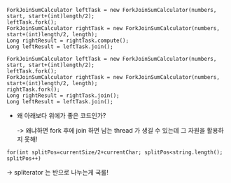 ```aidl
ForkJoinSumCalculator leftTask = new ForkJoinSumCalculator(numbers, start, start+(int)length/2);
leftTask.fork();
ForkJoinSumCalculator rightTask = new ForkJoinSumCalculator(numbers, start+(int)length/2, length);
Long rightResult = rightTask.compute();
Long leftResult = leftTask.join();

```

```aidl
ForkJoinSumCalculator leftTask = new ForkJoinSumCalculator(numbers, start, start+(int)length/2);
leftTask.fork();
ForkJoinSumCalculator rightTask = new ForkJoinSumCalculator(numbers, start+(int)length/2, length);
rightTask.fork();
Long rightResult = rightTask.join();
Long leftResult = leftTask.join();
```

- 왜 아래보다 위에가 좋은 코드인가?
    
    -> 왜냐하면 fork 후에 join 하면 남는 thread 가 생길 수 있는데 그 자원을 활용하지 못해!  


```aidl
for(int splitPos=currentSize/2+currentChar; splitPos<string.length(); splitPos++)
```

-> spliterator 는 반으로 나누는게 국룰!
